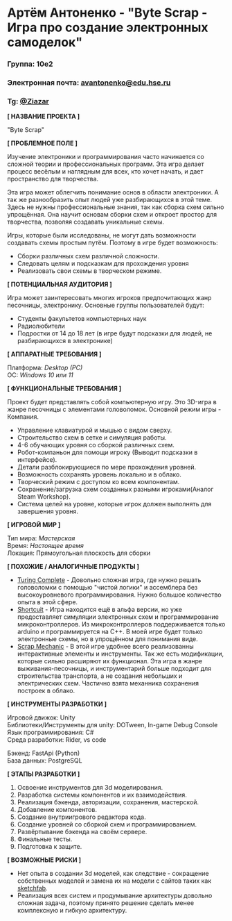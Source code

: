# Артём Антоненко - "Byte Scrap - Игра про создание электронных самоделок"


### Группа: 10е2
### Электронная почта: avantonenko@edu.hse.ru
### Tg: [@Ziazar](https://t.me/Zizazr)


**[ НАЗВАНИЕ ПРОЕКТА ]**

"Byte Scrap"


**[ ПРОБЛЕМНОЕ ПОЛЕ ]**

Изучение электроники и программирования часто начинается со сложной теории и профессиональных программ. Эта игра делает процесс весёлым и наглядным для всех, кто хочет начать, и дает пространство для творчества.

Эта игра может облегчить понимание основ в области электроники. А так же разнообразить опыт людей уже разбирающихся в этой теме. Здесь не нужны профессиональные знания, так как сборка схем сильно упрощённая.
Она научит основам сборки схем и откроет простор для творчества, позволяя создавать уникальные схемы. 

Игры, которые были исследованы, не могут дать возможности создавать схемы простым путём. Поэтому в игре будет возможность: 
* Сборки различных схем различной сложности.
* Следовать целям и подсказкам для прохождения уровня
* Реализовать свои схемы в творческом режиме.


**[ ПОТЕНЦИАЛЬНАЯ АУДИТОРИЯ ]**

Игра может заинтересовать многих игроков предпочитающих жанр песочницы, электронику. Основные группы пользователей будут:
* Студенты факультетов компьютерных наук
* Радиолюбители 
* Подростки от 14 до 18 лет (в игре будут подсказки для людей, не разбирающихся в электронике)


**[ АППАРАТНЫЕ ТРЕБОВАНИЯ ]**

Платформа: *Desktop (PC)*\
ОС: *Windows 10 или 11*


**[ ФУНКЦИОНАЛЬНЫЕ ТРЕБОВАНИЯ ]**

Проект будет представлять собой компьютерную игру. Это 3D-игра в жанре песочницы с элементами головоломок. Основной режим игры - Компания.
* Управление клавиатурой и мышью с видом сверху.
* Строительство схем в сетке и симуляция работы.
* 4-6 обучающих уровня со сборкой различных схем.
* Робот-компаньон для помощи игроку (Выводит подсказки в интерфейсе).
* Детали разблокирующиеся по мере прохождения уровней.
* Возможность сохранять уровень локально и в облако.
* Творческий режим с доступом ко всем компонентам.
* Сохранение/загрузка схем созданных разными игроками(Аналог Steam Workshop).
* Система целей на уровне, которые игрок должен выполнять для завершения уровня.


**[ ИГРОВОЙ МИР ]**

Тип мира: *Мастерская*\
Время: *Настоящее время*\
Локация: Прямоугольная плоскость для сборки


**[ ПОХОЖИЕ / АНАЛОГИЧНЫЕ ПРОДУКТЫ ]**

* [Turing Complete](https://store.steampowered.com/app/1444480/Turing_Complete/) - Довольно сложная игра, где нужно решать головоломки с помощью "чистой логики" и ассемблера без высокоуровневого программирования. Нужно большое количество опыта в этой сфере.
* [Shortcuit](https://store.steampowered.com/app/2125820/Shortcuit/) - Игра находится ещё в альфа версии, но уже предоставляет симуляции электронных схем и программирование микроконтроллеров. Из микроконтроллеров поддерживается только arduino и программируется на C++. В моей игре будет только электронные схемы, но в упрощённом для понимания виде.
* [Scrap Mechanic](https://store.steampowered.com/app/387990/Scrap_Mechanic/) - В этой игре удобнее всего реализованны интерактивные элементы и инструменты. Так же есть модификации, которые сильно расширяют их функционал. Эта игра в жанре выживания-песочницы, и инструментарий больше подходит для строительства транспорта, а не создания небольших и электрических схем. Частично взята механника сохранения построек в облако.


**[ ИНСТРУМЕНТЫ РАЗРАБОТКИ ]**

Игровой движок: Unity\
Библиотеки/Инструменты для unity: DOTween, In-game Debug Console
Язык программирования: C#\
Среда разработки: Rider, vs code

Бэкенд: FastApi (Python)\
База данных: PostgreSQL
 
**[ ЭТАПЫ РАЗРАБОТКИ ]**

1. Освоение инструментов для 3d моделирования.
2. Разработка системы компонентов и их взаимодействия.
3. Реализация бэкенда, авторизации, сохранения, мастерской.
4. Добавление компонентов.
5. Создание внутриигрового редактора кода.
6. Создание уровней со сборкой схем и программированием.
7. Развёртывание бэкенда на своём сервере.
8. Финальные тесты.
9. Подготовка к защите.


**[ ВОЗМОЖНЫЕ РИСКИ ]**

* Нет опыта в создании 3d моделей, как следствие - сокращение собственных моделей и замена их на модели с сайтов таких как [sketchfab](https://sketchfab.com/).
* Реализация всех систем и продумывание архитектуры довольно сложная задача, поэтому принято решение сделать менее комплексную и гибкую архитектуру.
